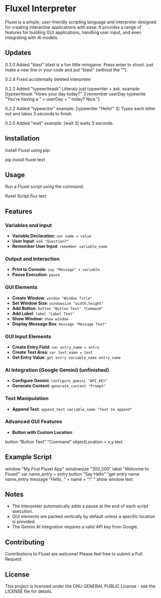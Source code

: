 # Fluxel Interpreter

Fluxel is a simple, user-friendly scripting language and interpreter designed for creating interactive applications with ease. It provides a range of features for building GUI applications, handling user input, and even integrating with AI models.


## Updates

0.3.0 Added "blast"
blast is a fun little minigame. Press enter to shoot. just make a new line in your code and put "blast" (without the "").

0.2.4 Fixed accidentally deleted interpreter

0.2.3 Added "typewriteask"
Litteraly just typewriter + ask.
example: 
[typewriteask "Hows your day today?" 3
remember userDay
typewrite "You're having a " + userDay + " today? Nice."]

0.2.2	 Added "typewriter"
example: [typewriter "Hello!" 3] Types each letter out and takes 3 seconds to finish.

0.2.0 Added "wait"
example: [wait 3] waits 3 seconds.

## Installation

Install Fluxel using pip:


pip install fluxel
text

## Usage

Run a Fluxel script using the command:


fluxel Script.flux
text

## Features

### Variables and Input

- **Variable Declaration**: `var name = value`
- **User Input**: `ask "Question?"`
- **Remember User Input**: `remember variable_name`

### Output and Interaction

- **Print to Console**: `say "Message" + variable`
- **Pause Execution**: `pause`

### GUI Elements

- **Create Window**: `window "Window Title"`
- **Set Window Size**: `windowsize "width,height"`
- **Add Button**: `button "Button Text" "Command"`
- **Add Label**: `label "Label Text"`
- **Show Window**: `show window`
- **Display Message Box**: `message "Message Text"`

### GUI Input Elements

- **Create Entry Field**: `var entry_name = entry`
- **Create Text Area**: `var text_name = text`
- **Get Entry Value**: `get entry variable_name entry_name`

### AI Integration (Google Gemini) (unfinished)

- **Configure Gemini**: `configure_gemini "API_KEY"`
- **Generate Content**: `generate_content "Prompt"`

### Text Manipulation

- **Append Text**: `append_text variable_name "Text to append"`

### Advanced GUI Features

- **Button with Custom Location**: 

button "Button Text" "Command" objectLocation = x,y
text

## Example Script


window "My First Fluxel App"
windowsize "300,200"
label "Welcome to Fluxel!"
var name_entry = entry
button "Say Hello" "get entry name name_entry
message "Hello, " + name + "!"
"
show window
text

## Notes

- The interpreter automatically adds a pause at the end of each script execution.
- GUI elements are packed vertically by default unless a specific location is provided.
- The Gemini AI integration requires a valid API key from Google.

## Contributing

Contributions to Fluxel are welcome! Please feel free to submit a Pull Request. 

## License

This project is licensed under the GNU GENERAL PUBLIC License - see the LICENSE file for details.